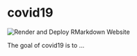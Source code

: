 
# covid19

<!-- badges: start -->
![Render and Deploy RMarkdown Website](https://github.com/petrbouchal/covid19/workflows/Render%20and%20Deploy%20RMarkdown%20Website/badge.svg)
<!-- badges: end -->

The goal of covid19 is to ...

